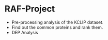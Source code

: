 # RAF-Project

* Pre-processing analysis of the KCLIP dataset.
* Find out the common proteins and rank them.
* DEP Analysis

